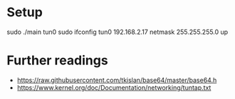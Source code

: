 # Setup

sudo ./main tun0
sudo ifconfig tun0 192.168.2.17 netmask 255.255.255.0 up

# Further readings

* https://raw.githubusercontent.com/tkislan/base64/master/base64.h
* https://www.kernel.org/doc/Documentation/networking/tuntap.txt
